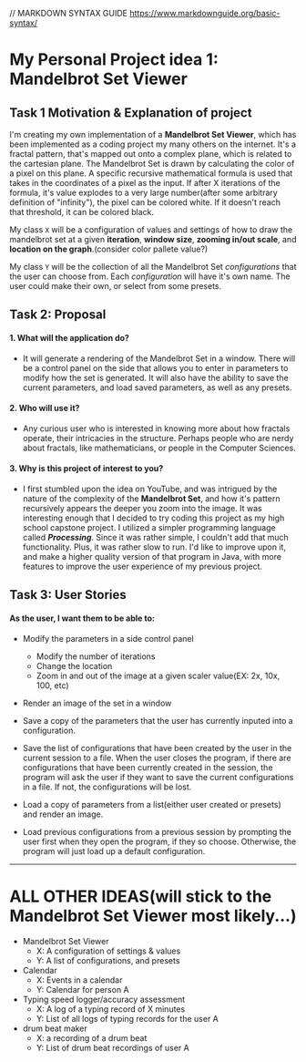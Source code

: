 // MARKDOWN SYNTAX GUIDE  https://www.markdownguide.org/basic-syntax/

# My Personal Project idea 1: Mandelbrot Set Viewer

## Task 1 Motivation & Explanation of project
I'm creating my own implementation of a **Mandelbrot Set Viewer**, which has been implemented as a coding project my many others
on the internet. It's a fractal pattern, that's mapped out onto a complex plane, which is related to the cartesian plane. The Mandelbrot Set is drawn by calculating the color of a pixel on this plane. A specific recursive mathematical formula is used that takes in the coordinates of a pixel as the input. If after X iterations of the formula, it's value explodes to a very large number(after some arbitrary definition of "infinity"), the pixel can be colored white. If it doesn't reach that threshold, it can be colored black. 

My class `X` will be a configuration of values and settings of how to draw the mandelbrot set at a given **iteration**, **window size**, **zooming in/out scale**, and **location on the graph**.(consider color pallete value?)

My class `Y` will be the collection of all the Mandelbrot Set *configurations* that the user can choose from. Each *configuration* will have it's own name. The user could make their own, or select from some presets. 

## Task 2: Proposal

#### 1. What will the application do?
- It will generate a rendering of the Mandelbrot Set in a window. There will be a control panel on the side that allows you to enter in parameters to modify how the
set is generated. It will also have the ability to save the current parameters, and load saved parameters, as well as any presets. 

#### 2. Who will use it?
- Any curious user who is interested in knowing more about how fractals operate, their intricacies in the structure. Perhaps people who are nerdy about fractals, like mathematicians, or people in the Computer Sciences. 

#### 3. Why is this project of interest to you?
- I first stumbled upon the idea on YouTube, and was intrigued by the nature of the complexity of the **Mandelbrot Set**, and how it's pattern recursively appears the deeper you zoom into the image. It was interesting enough that I decided to try coding this project as my high school capstone project. I utilized a simpler programming language called _**Processing**_. Since it was rather simple, I couldn't add that much functionality. Plus, it was rather slow to run. I'd like to improve upon it, and make a higher quality version of that program in Java, with more features to improve the user experience of my previous project. 

## Task 3: User Stories

#### As the user, I want them to be able to:

- Modify the parameters in a side control panel
    - Modify the number of iterations
    - Change the location
    - Zoom in and out of the image at a given scaler value(EX: 2x, 10x, 100, etc)

- Render an image of the set in a window

- Save a copy of the parameters that the user has currently inputed into a configuration.
- Save the list of configurations that have been created by the user in the current session to a file. When the user 
    closes the program, if there are configurations that have been currently created in the session, the
    program will ask the user if they want to save the current configurations in a file. If not, the configurations will be lost. 

- Load a copy of parameters from a list(either user created or presets) and render an image. 
- Load previous configurations from a previous session by prompting the user first when they open the program, if they 
    so choose. Otherwise, the program will just load up a default configuration.

________________________________________________________________________________


# ALL OTHER IDEAS(will stick to the Mandelbrot Set Viewer most likely...)
- Mandelbrot Set Viewer
    - X: A configuration of settings & values
    - Y: A list of configurations, and presets
- Calendar
    - X: Events in a calendar
    - Y: Calendar for person A
- Typing speed logger/accuracy assessment
    - X: A log of a typing record of X minutes
    - Y: List of all logs of typing records for the user A
- drum beat maker
    - X: a recording of a drum beat
    - Y: List of drum beat recordings of user A

